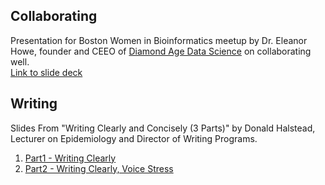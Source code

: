 ## Collaborating
Presentation for Boston Women in Bioinformatics meetup by Dr. Eleanor Howe, founder and CEEO of [Diamond Age Data Science](https://diamondage.com/) on collaborating well.  
[Link to slide deck](https://www.dropbox.com/s/rrq7a3ozbmkvmul/Eleanor%20Howe%20-%20Collaboration%20as%20a%20bioinformatician.pdf?dl=1)

## Writing
Slides From "Writing Clearly and Concisely (3 Parts)" by  Donald Halstead, Lecturer on Epidemiology and Director of Writing Programs. 
1) [Part1 - Writing Clearly](https://www.dropbox.com/s/fzr1nzda5ivs49t/201203_Writing_Clearly1.pdf?dl=1)
2) [Part2 - Writing Clearly, Voice Stress](https://www.dropbox.com/s/yor51v66ofxr9m9/201210_Writing_Clearly2_Voice_Stress.pdf?dl=1)

